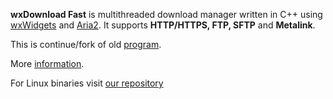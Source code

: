 **wxDownload Fast** is multithreaded download manager written in C++ using [wxWidgets](https://wxwidgets.org/) and [Aria2](https://aria2.github.io/). It supports **HTTP/HTTPS, FTP, SFTP** and **Metalink**.

This is continue/fork of old [program](http://dfast.sourceforge.net/).

More [information](https://wxdfast.dxsolutions.org).

For Linux binaries visit [our repository](https://build.opensuse.org/project/show/home:dvx13)

